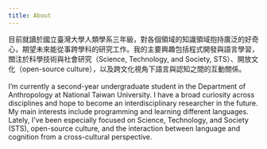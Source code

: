 ```yaml
---
title: About
---
```

目前就讀於國立臺灣大學人類學系三年級，對各個領域的知識領域抱持廣泛的好奇心，期望未來能從事跨學科的研究工作。我的主要興趣包括程式開發與語言學習，關注於科學技術與社會研究（Science, Technology, and Society, STS）、開放文化（open-source culture），以及跨文化視角下語言與認知之間的互動關係。\
\
I’m currently a second-year undergraduate student in the Department of Anthropology at National Taiwan University. I have a broad curiosity across disciplines and hope to become an interdisciplinary researcher in the future. My main interests include programming and learning different languages. Lately, I’ve been especially focused on Science, Technology, and Society (STS), open-source culture, and the interaction between language and cognition from a cross-cultural perspective.
